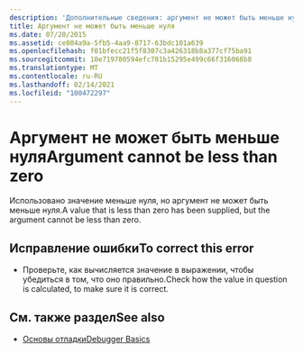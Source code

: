 ```yaml
---
description: 'Дополнительные сведения: аргумент не может быть меньше нуля'
title: Аргумент не может быть меньше нуля
ms.date: 07/20/2015
ms.assetid: ce004a9a-5fb5-4aa9-8717-63bdc101a639
ms.openlocfilehash: f01bfecc21f5f8307c3a426318b8a377cf75ba91
ms.sourcegitcommit: 10e719780594efc781b15295e499c66f316068b8
ms.translationtype: MT
ms.contentlocale: ru-RU
ms.lasthandoff: 02/14/2021
ms.locfileid: "100472297"
---
```

# <a name="argument-cannot-be-less-than-zero"></a><span data-ttu-id="1046d-103">Аргумент не может быть меньше нуля</span><span class="sxs-lookup"><span data-stu-id="1046d-103">Argument cannot be less than zero</span></span>

<span data-ttu-id="1046d-104">Использовано значение меньше нуля, но аргумент не может быть меньше нуля.</span><span class="sxs-lookup"><span data-stu-id="1046d-104">A value that is less than zero has been supplied, but the argument cannot be less than zero.</span></span>  
  
## <a name="to-correct-this-error"></a><span data-ttu-id="1046d-105">Исправление ошибки</span><span class="sxs-lookup"><span data-stu-id="1046d-105">To correct this error</span></span>  
  
- <span data-ttu-id="1046d-106">Проверьте, как вычисляется значение в выражении, чтобы убедиться в том, что оно правильно.</span><span class="sxs-lookup"><span data-stu-id="1046d-106">Check how the value in question is calculated, to make sure it is correct.</span></span>  
  
## <a name="see-also"></a><span data-ttu-id="1046d-107">См. также раздел</span><span class="sxs-lookup"><span data-stu-id="1046d-107">See also</span></span>

- [<span data-ttu-id="1046d-108">Основы отладки</span><span class="sxs-lookup"><span data-stu-id="1046d-108">Debugger Basics</span></span>](/visualstudio/debugger/debugger-feature-tour)
